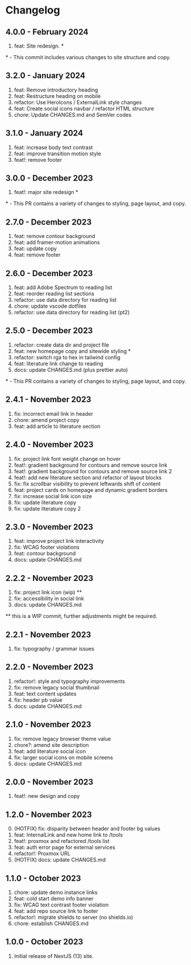 # Changelog

## 4.0.0 - February 2024

1. feat: Site redesign. \*

\* - This commit includes various changes to site structure and copy.

## 3.2.0 - January 2024

1. feat: Remove introductory heading
2. feat: Restructure heading on mobile
3. refactor: Use HeroIcons / ExternalLink style changes
4. feat: Create social icons navbar / refactor HTML structure
5. chore: Update CHANGES.md and SemVer codes

## 3.1.0 - January 2024

1. feat: increase body text contrast
2. feat: improve transition motion style
3. feat!: remove footer

## 3.0.0 - December 2023

1. feat!: major site redesign \*

\* - This PR contains a variety of changes to styling, page layout, and copy.

## 2.7.0 - December 2023

1. feat: remove contour background
2. feat: add framer-motion animations
3. feat: update copy
4. feat: remove footer

## 2.6.0 - December 2023

1. feat: add Adobe Spectrum to reading list
2. feat: reorder reading list sections
3. refactor: use data directory for reading list
4. chore: update vscode dotfiles
5. refactor: use data directory for reading list (pt2)

## 2.5.0 - December 2023

1. refactor: create data dir and project file
2. feat: new homepage copy and sitewide styling \*
3. refactor: switch rga to hex in tailwind config
4. feat: literature link change to reading
5. docs: update CHANGES.md (plus prettier auto)

\* - This PR contains a variety of changes to styling, page layout, and copy.

## 2.4.1 - November 2023

1. fix: incorrect email link in header
2. chore: amend project copy
3. feat: add article to literature section

## 2.4.0 - November 2023

1. fix: project link font weight change on hover
2. feat!: gradient background for contours and remove source link
3. feat!: gradient background for contours and remove source link 2
4. feat!: add new literature section and refactor of layout blocks
5. fix: fix scrollbar visibility to prevent leftwards shift of content
6. feat: project cards on homepage and dynamic gradient borders
7. fix: increase social link icon size
8. fix: update literature copy
9. fix: update literature copy 2

## 2.3.0 - November 2023

1. feat: improve project link interactivity
2. fix: WCAG footer violations
3. feat: contour background
4. docs: update CHANGES.md

## 2.2.2 - November 2023

1. fix: project link icon (wip) \*\*
2. fix: accessibility in social link
3. docs: update CHANGES.md

\*\* this is a WIP commit, further adjustments might be required.

## 2.2.1 - November 2023

1. fix: typography / grammar issues

## 2.2.0 - November 2023

1. refactor!: style and typography improvements
2. fix: remove legacy social thumbnail
3. feat: text content updates
4. fix: header pb value
5. docs: update CHANGES.md

## 2.1.0 - November 2023

1. fix: remove legacy browser theme value
2. chore?: amend site description
3. feat: add literature social icon
4. fix: larger social icons on mobile screens
5. docs: update CHANGES.md

## 2.0.0 - November 2023

1. feat!: new design and copy

## 1.2.0 - November 2023

0. (HOTFIX) fix: disparity between header and footer bg values
1. feat: InternalLink and new home link to /tools
2. feat!: proxmox and refactored /tools list
3. feat: auth error page for external services
4. refactor!: Proxmox URL
5. (HOTFIX) docs: update CHANGES.md

## 1.1.0 - October 2023

1. chore: update demo instance links
2. feat: cold start demo info banner
3. fix: WCAG text contrast footer violation
4. feat: add repo source link to footer
5. refactor!: migrate shields to server (no shields.io)
6. chore: establish CHANGES.md

## 1.0.0 - October 2023

1. Initial release of NextJS (13) site.
